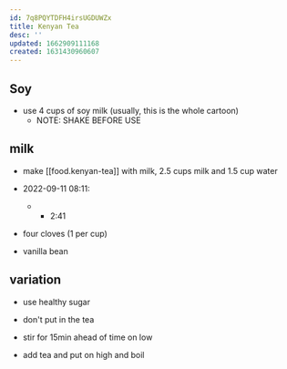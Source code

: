 ```yaml
---
id: 7q8PQYTDFH4irsUGDUWZx
title: Kenyan Tea
desc: ''
updated: 1662909111168
created: 1631430960607
---
```



## Soy
- use 4 cups of soy milk (usually, this is the whole cartoon)
    - NOTE: SHAKE BEFORE USE

## milk
- make [[food.kenyan-tea]] with milk, 2.5 cups milk and 1.5 cup water

- 2022-09-11 08:11: 
    - + 2:41

- four cloves (1 per cup)
- vanilla bean

## variation
- use healthy sugar
- don't put in the tea

- stir for 15min ahead of time on low
- add tea and put on high and boil